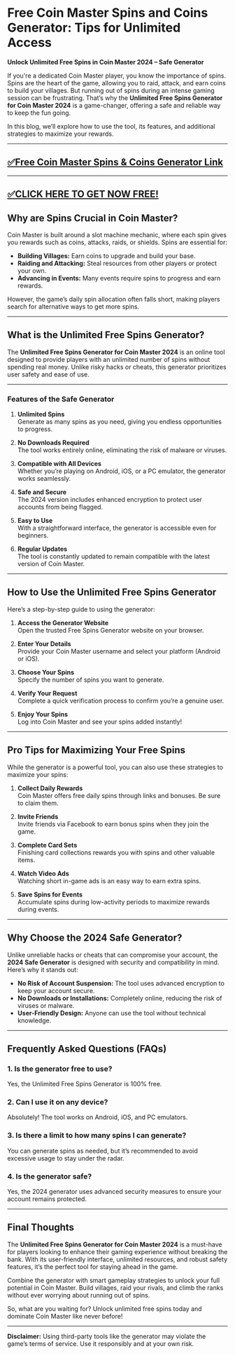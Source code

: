 # Free Coin Master Spins and Coins Generator: Tips for Unlimited Access


 **Unlock Unlimited Free Spins in Coin Master 2024 – Safe Generator**  

If you're a dedicated Coin Master player, you know the importance of spins. Spins are the heart of the game, allowing you to raid, attack, and earn coins to build your villages. But running out of spins during an intense gaming session can be frustrating. That’s why the **Unlimited Free Spins Generator for Coin Master 2024** is a game-changer, offering a safe and reliable way to keep the fun going.  

In this blog, we’ll explore how to use the tool, its features, and additional strategies to maximize your rewards.  

--------------------------------------------
[✅Free Coin Master Spins & Coins Generator Link](https://freeforyou.xyz/coinmaster/)
--------------------------------------------

--------------------------------------------
[✅CLICK HERE TO GET NOW FREE!](https://freeforyou.xyz/coinmaster/)
--------------------------------------------
## **Why are Spins Crucial in Coin Master?**  

Coin Master is built around a slot machine mechanic, where each spin gives you rewards such as coins, attacks, raids, or shields. Spins are essential for:  

- **Building Villages:** Earn coins to upgrade and build your base.  
- **Raiding and Attacking:** Steal resources from other players or protect your own.  
- **Advancing in Events:** Many events require spins to progress and earn rewards.  

However, the game’s daily spin allocation often falls short, making players search for alternative ways to get more spins.  

---

## **What is the Unlimited Free Spins Generator?**  

The **Unlimited Free Spins Generator for Coin Master 2024** is an online tool designed to provide players with an unlimited number of spins without spending real money. Unlike risky hacks or cheats, this generator prioritizes user safety and ease of use.  

---

### **Features of the Safe Generator**  

1. **Unlimited Spins**  
   Generate as many spins as you need, giving you endless opportunities to progress.  

2. **No Downloads Required**  
   The tool works entirely online, eliminating the risk of malware or viruses.  

3. **Compatible with All Devices**  
   Whether you’re playing on Android, iOS, or a PC emulator, the generator works seamlessly.  

4. **Safe and Secure**  
   The 2024 version includes enhanced encryption to protect user accounts from being flagged.  

5. **Easy to Use**  
   With a straightforward interface, the generator is accessible even for beginners.  

6. **Regular Updates**  
   The tool is constantly updated to remain compatible with the latest version of Coin Master.  

---

## **How to Use the Unlimited Free Spins Generator**  

Here’s a step-by-step guide to using the generator:  

1. **Access the Generator Website**  
   Open the trusted Free Spins Generator website on your browser.  

2. **Enter Your Details**  
   Provide your Coin Master username and select your platform (Android or iOS).  

3. **Choose Your Spins**  
   Specify the number of spins you want to generate.  

4. **Verify Your Request**  
   Complete a quick verification process to confirm you’re a genuine user.  

5. **Enjoy Your Spins**  
   Log into Coin Master and see your spins added instantly!  

---

## **Pro Tips for Maximizing Your Free Spins**  

While the generator is a powerful tool, you can also use these strategies to maximize your spins:  

1. **Collect Daily Rewards**  
   Coin Master offers free daily spins through links and bonuses. Be sure to claim them.  

2. **Invite Friends**  
   Invite friends via Facebook to earn bonus spins when they join the game.  

3. **Complete Card Sets**  
   Finishing card collections rewards you with spins and other valuable items.  

4. **Watch Video Ads**  
   Watching short in-game ads is an easy way to earn extra spins.  

5. **Save Spins for Events**  
   Accumulate spins during low-activity periods to maximize rewards during events.  

---

## **Why Choose the 2024 Safe Generator?**  

Unlike unreliable hacks or cheats that can compromise your account, the **2024 Safe Generator** is designed with security and compatibility in mind. Here’s why it stands out:  

- **No Risk of Account Suspension:** The tool uses advanced encryption to keep your account secure.  
- **No Downloads or Installations:** Completely online, reducing the risk of viruses or malware.  
- **User-Friendly Design:** Anyone can use the tool without technical knowledge.  

---

## **Frequently Asked Questions (FAQs)**  

### **1. Is the generator free to use?**  
Yes, the Unlimited Free Spins Generator is 100% free.  

### **2. Can I use it on any device?**  
Absolutely! The tool works on Android, iOS, and PC emulators.  

### **3. Is there a limit to how many spins I can generate?**  
You can generate spins as needed, but it’s recommended to avoid excessive usage to stay under the radar.  

### **4. Is the generator safe?**  
Yes, the 2024 generator uses advanced security measures to ensure your account remains protected.  

---

## **Final Thoughts**  

The **Unlimited Free Spins Generator for Coin Master 2024** is a must-have for players looking to enhance their gaming experience without breaking the bank. With its user-friendly interface, unlimited resources, and robust safety features, it’s the perfect tool for staying ahead in the game.  

Combine the generator with smart gameplay strategies to unlock your full potential in Coin Master. Build villages, raid your rivals, and climb the ranks without ever worrying about running out of spins.  

So, what are you waiting for? Unlock unlimited free spins today and dominate Coin Master like never before!  

---

**Disclaimer:** Using third-party tools like the generator may violate the game’s terms of service. Use it responsibly and at your own risk.
